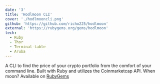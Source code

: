 ```yaml
---
date: '3'
title: 'Hodlmoon CLI'
cover: './hodlmooncli.png'
github: 'https://github.com/richo225/hodlmoon'
external: 'https://rubygems.org/gems/hodlmoon'
tech:
  - Ruby
  - Thor
  - Terminal-table
  - Aruba
---
```


A CLI to find the price of your crypto portfolio from the comfort of your
command line. Built with Ruby and utilizes the Coinmarketcap API. When moon?
Available on [RubyGems](https://rubygems.org/gems/hodlmoon)
